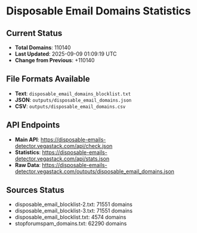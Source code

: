 # Disposable Email Domains Statistics

## Current Status
- **Total Domains**: 110140
- **Last Updated**: 2025-09-09 01:09:19 UTC
- **Change from Previous**: +110140

## File Formats Available
- **Text**: `disposable_email_domains_blocklist.txt`
- **JSON**: `outputs/disposable_email_domains.json`
- **CSV**: `outputs/disposable_email_domains.csv`

## API Endpoints
- **Main API**: https://disposable-emails-detector.vegastack.com/api/check.json
- **Statistics**: https://disposable-emails-detector.vegastack.com/api/stats.json
- **Raw Data**: https://disposable-emails-detector.vegastack.com/outputs/disposable_email_domains.json

## Sources Status
- disposable_email_blocklist-2.txt: 71551 domains
- disposable_email_blocklist-3.txt: 71551 domains
- disposable_email_blocklist.txt: 4574 domains
- stopforumspam_domains.txt: 62290 domains

